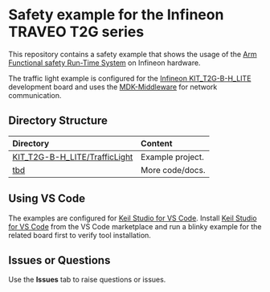 # Safety example for the Infineon TRAVEO T2G series

This repository contains a safety example that shows the usage of the [Arm Functional safety Run-Time System](https://developer.arm.com/Tools%20and%20Software/Keil%20MDK/FuSa%20Run-Time%20System) on Infineon hardware.

The traffic light example is configured for the [Infineon KIT_T2G-B-H_LITE](https://www.keil.arm.com/boards/infineon-kit-t2g-b-h-lite-v1-34ab4d8/features/) development board and uses the [MDK-Middleware](https://www.keil.arm.com/packs/mdk-middleware-keil/overview/) for network communication.

## Directory Structure

Directory                                 | Content
:-----------------------------------------|:---------------------------------------------------------
[KIT_T2G-B-H_LITE/TrafficLight](./KIT_T2G-B-H_LITE/TrafficLight)              | Example project.
[tbd](./tbd)              | More code/docs.

## Using VS Code

The examples are configured for [Keil Studio for VS Code](https://www.keil.arm.com/). Install [Keil Studio for VS Code](https://marketplace.visualstudio.com/items?itemName=Arm.keil-studio-pack) from the VS Code marketplace and run a blinky example for the related board first to verify tool installation.

## Issues or Questions

Use the **Issues** tab to raise questions or issues.
